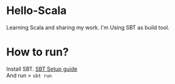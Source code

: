 # Hello-Scala
Learning Scala and sharing my work. I'm Using SBT as build tool.

# How to run?
Install SBT. [SBT Setup guide](http://www.scala-sbt.org/release/docs/Setup.html)<br>
And run > `sbt run`